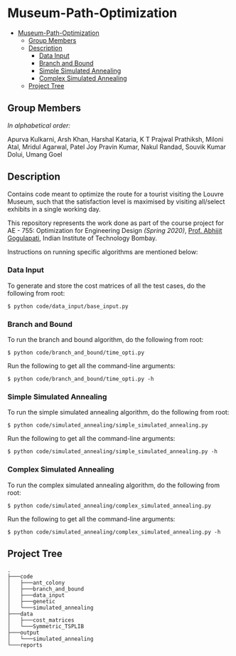 # Museum-Path-Optimization

- [Museum-Path-Optimization](#museum-path-optimization)
  - [Group Members](#group-members)
  - [Description](#description)
    - [Data Input](#data-input)
    - [Branch and Bound](#branch-and-bound)
    - [Simple Simulated Annealing](#simple-simulated-annealing)
    - [Complex Simulated Annealing](#complex-simulated-annealing)
  - [Project Tree](#project-tree)

## Group Members
*In alphabetical order:*

Apurva Kulkarni, Arsh Khan, Harshal Kataria, K T Prajwal Prathiksh, Miloni Atal, Mridul Agarwal, Patel Joy Pravin Kumar, Nakul Randad, Souvik Kumar Dolui, Umang Goel

## Description
Contains code meant to optimize the route for a tourist visiting the Louvre Museum, such that the satisfaction level is maximised by visiting all/select exhibits in a single working day. 

This repository represents the work done as part of the course project for AE - 755: Optimization for Engineering Design *(Spring 2020)*, [Prof. Abhijit Gogulapati](https://www.aero.iitb.ac.in/home/people/faculty/abhijit), Indian Institute of Technology Bombay.

Instructions on running specific algorithms are mentioned below:

### Data Input
To generate and store the cost matrices of all the test cases, do the following from root:
```
$ python code/data_input/base_input.py
```

### Branch and Bound
To run the branch and bound algorithm, do the following from root:
```
$ python code/branch_and_bound/time_opti.py
```
Run the following to get all the command-line arguments:
```
$ python code/branch_and_bound/time_opti.py -h
```

### Simple Simulated Annealing

To run the simple simulated annealing algorithm, do the following from root:
```
$ python code/simulated_annealing/simple_simulated_annealing.py
```

Run the following to get all the command-line arguments:
```
$ python code/simulated_annealing/simple_simulated_annealing.py -h
```

### Complex Simulated Annealing

To run the complex simulated annealing algorithm, do the following from root:
```
$ python code/simulated_annealing/complex_simulated_annealing.py
```

Run the following to get all the command-line arguments:
```
$ python code/simulated_annealing/complex_simulated_annealing.py -h
```

## Project Tree
```
.
├───code
│   ├───ant_colony
│   ├───branch_and_bound
│   ├───data_input
│   ├───genetic
│   └───simulated_annealing
├───data
│   ├───cost_matrices
│   └───Symmetric_TSPLIB
├───output
│   └───simulated_annealing
└───reports
```
